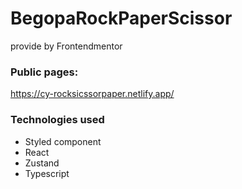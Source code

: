 # BegopaRockPaperScissor
provide by Frontendmentor

### Public pages:
https://cy-rocksicssorpaper.netlify.app/


### Technologies used

- Styled component
- React
- Zustand
- Typescript